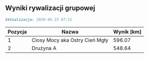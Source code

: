 ## Wyniki rywalizacji grupowej

```markdown
Aktualizacja: 2020-06-15 07:51
```

Pozycja | Nazwa | Wynik [km] |
------------ | -------------  | -------------
 1 |Ciosy Mocy aka Ostry Cień Mgły | 596.07 
 2 |Drużyna A | 548.64